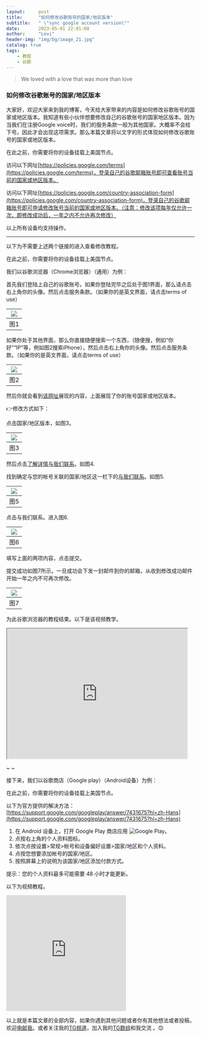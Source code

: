 ```yaml
---
layout:     post
title:      "如何修改谷歌账号的国家/地区版本" 
subtitle:   " \"sync google account version\""
date:       2023-05-01 22:01:00
author:     "Levi"
header-img: "img/bg/image_21.jpg"
catalog: true
tags:
    - 教程 
    - 谷歌
---
```


> We loved with a love that was more than love


### 如何修改谷歌账号的国家/地区版本

大家好，欢迎大家来到我的博客，今天给大家带来的内容是如何修改谷歌账号的国家或地区版本。我知道有些小伙伴想要修改自己的谷歌账号的国家地区版本。因为当我们在注册Google voice时，我们的服务条款一般为其他国家。大概率不会给下号。因此才会出现这项需求。那么本篇文章将以文字的形式体现如何修改谷歌账号的国家或地区版本。

在此之前，你需要将你的设备挂载上美国节点。

访问以下网址[https://policies.google.com/terms](https://policies.google.com/terms)，登录自己的谷歌邮箱账号即可查看账号当前的国家或地区版本。

访问以下网址[https://policies.google.com/country-association-form](https://policies.google.com/country-association-form)，登录自己的谷歌邮箱账号即可申请修改账号当前的国家或地区版本。（注意：修改该项每年仅允许一次，即修改成功后，一年之内不允许再次修改）

以上所有设备均支持操作。

---


以下为不需要上述两个链接的进入查看修改教程。

在此之前，你需要将你的设备挂载上美国节点。

我们以谷歌浏览器（Chrome浏览器）（通用）为例：

首先我们登陆上自己的谷歌账号。如果你登陆完毕之后处于图1界面，那么请点击右上角你的头像。然后点击服务条款。（如果你的是英文界面，请点击terms of use）

| [![](https://blogger.googleusercontent.com/img/b/R29vZ2xl/AVvXsEirwicEVc_GVQSaToydeUhvngCDEazRtyMrQ3e-VRz2wQRZvIrFytYotq2jqsPC8ycnppzvYC78v5LNldOfDinxjjKZwsUR_I3rdy4l8W3BQVG5efLt4IxBkp3fSxUv7rQoK1VRYGQHdfEPaqtD25MibVROqRFuw3SYW01ovYC9sUB9prtKtmywUQY2SQ/w640-h304/%E6%88%AA%E5%B1%8F2023-05-01%20%E4%B8%8B%E5%8D%888.28.28.png)](https://blogger.googleusercontent.com/img/b/R29vZ2xl/AVvXsEirwicEVc_GVQSaToydeUhvngCDEazRtyMrQ3e-VRz2wQRZvIrFytYotq2jqsPC8ycnppzvYC78v5LNldOfDinxjjKZwsUR_I3rdy4l8W3BQVG5efLt4IxBkp3fSxUv7rQoK1VRYGQHdfEPaqtD25MibVROqRFuw3SYW01ovYC9sUB9prtKtmywUQY2SQ/s1231/%E6%88%AA%E5%B1%8F2023-05-01%20%E4%B8%8B%E5%8D%888.28.28.png) |
| - |
| 图1 |

如果你处于其他界面，那么你直接随便搜索一个东西，（随便搜，例如“你好”“IP”等，例如图2搜索iPhone），然后点击右上角你的头像。然后点击服务条款。（如果你的是英文界面，请点击terms of use）

| [![](https://blogger.googleusercontent.com/img/b/R29vZ2xl/AVvXsEj6MLKSDtzGSYbJTGZLN5jkTNXo_fpyvnh4iJjwCqiTNqwQcCytgGAL6RbIso_Lo1MfyWkEIC3gzmkoFLyBFCxdHHuSOQgk5nXMxc-RiqS1u-Cd9HsmCb6oGATOyDafyyd4OF1M2OCBF8TzxSdpFU1ppj4xQoHPAwoeL-S9LEUk4_YoCfzLtNy2JVqlWQ/w640-h254/%E6%88%AA%E5%B1%8F2023-05-01%20%E4%B8%8B%E5%8D%888.42.23.png)](https://blogger.googleusercontent.com/img/b/R29vZ2xl/AVvXsEj6MLKSDtzGSYbJTGZLN5jkTNXo_fpyvnh4iJjwCqiTNqwQcCytgGAL6RbIso_Lo1MfyWkEIC3gzmkoFLyBFCxdHHuSOQgk5nXMxc-RiqS1u-Cd9HsmCb6oGATOyDafyyd4OF1M2OCBF8TzxSdpFU1ppj4xQoHPAwoeL-S9LEUk4_YoCfzLtNy2JVqlWQ/s1236/%E6%88%AA%E5%B1%8F2023-05-01%20%E4%B8%8B%E5%8D%888.42.23.png) |
| - |
| 图2 |

然后你就会看到[该网址](https://policies.google.com/terms)展现的内容，上面展现了你的账号国家或地区版本。

👉修改方式如下：

点击国家/地区版本，如图3。

| [![](https://blogger.googleusercontent.com/img/b/R29vZ2xl/AVvXsEjO6nVBp0n-ToRew1clJ84dJKFMNyen1YxVNaiDCOjPsumw5Y0CKumgn_M8LVklWkbpfFwxvX9IbBCMly4rd55LTXmR8PPGvDZceZiJrFF1Dp6744VmiMrFcTfXtmQ3MLDzGayFTj6e21RSR-DOtp_XDuE7jsLzjt-pgQfohWGXx_Heb4Y4Sjt9sTxWog/w640-h258/%E6%88%AA%E5%B1%8F2023-05-01%20%E4%B8%8B%E5%8D%888.49.11.png)](https://blogger.googleusercontent.com/img/b/R29vZ2xl/AVvXsEjO6nVBp0n-ToRew1clJ84dJKFMNyen1YxVNaiDCOjPsumw5Y0CKumgn_M8LVklWkbpfFwxvX9IbBCMly4rd55LTXmR8PPGvDZceZiJrFF1Dp6744VmiMrFcTfXtmQ3MLDzGayFTj6e21RSR-DOtp_XDuE7jsLzjt-pgQfohWGXx_Heb4Y4Sjt9sTxWog/s1277/%E6%88%AA%E5%B1%8F2023-05-01%20%E4%B8%8B%E5%8D%888.49.11.png) |
| - |
| 图3 |

然后点击[了解详情与我们联系](https://policies.google.com/faq?hl=zh_CN#associated-country)。如图4.



找到确定与您的帐号关联的国家/地区这一栏下的[与我们联系](https://policies.google.com/country-association-form)。如图5.

| [![](https://blogger.googleusercontent.com/img/b/R29vZ2xl/AVvXsEjXoeRXLVphl5tKRZVev16YICoxIVOCWmm9tl3Hk3pR_MN9n--e7Ch-obxvfgSs6t9eOD7kH2w--VavoKchc-zNuhs2cN4ZO8Ne8x4OZznp3P-IuDXf3yYExdsqUGt5A9hkliZgr-oQfHf75ekNOc9IrKxoCP5iY5zVNGKR9q8IKyvaSForueeBPKJYCw/w640-h280/%E6%88%AA%E5%B1%8F2023-05-01%20%E4%B8%8B%E5%8D%888.53.33.png)](https://blogger.googleusercontent.com/img/b/R29vZ2xl/AVvXsEjXoeRXLVphl5tKRZVev16YICoxIVOCWmm9tl3Hk3pR_MN9n--e7Ch-obxvfgSs6t9eOD7kH2w--VavoKchc-zNuhs2cN4ZO8Ne8x4OZznp3P-IuDXf3yYExdsqUGt5A9hkliZgr-oQfHf75ekNOc9IrKxoCP5iY5zVNGKR9q8IKyvaSForueeBPKJYCw/s1259/%E6%88%AA%E5%B1%8F2023-05-01%20%E4%B8%8B%E5%8D%888.53.33.png) |
| - |
| 图5 |

点击与我们联系。进入图6.

| [![](https://blogger.googleusercontent.com/img/b/R29vZ2xl/AVvXsEjiigfqD92XxmyEQSgkRERmpVeGirE9yCb60isinydRTbuP54TGhCvET5_WdoHUun4luYqIsfeAmBwqHxS46tEbHdF5Ya4i2vr3boMoq7P8e9fvyDmneLY452cUfwhVG-b9IeeoJe_LqqRjjtxD0GAa6T1svFnVlUoglQo2TfxzI6F-kw6evHzUc8N3TA/w640-h290/%E6%88%AA%E5%B1%8F2023-05-01%20%E4%B8%8B%E5%8D%888.53.49.png)](https://blogger.googleusercontent.com/img/b/R29vZ2xl/AVvXsEjiigfqD92XxmyEQSgkRERmpVeGirE9yCb60isinydRTbuP54TGhCvET5_WdoHUun4luYqIsfeAmBwqHxS46tEbHdF5Ya4i2vr3boMoq7P8e9fvyDmneLY452cUfwhVG-b9IeeoJe_LqqRjjtxD0GAa6T1svFnVlUoglQo2TfxzI6F-kw6evHzUc8N3TA/s1262/%E6%88%AA%E5%B1%8F2023-05-01%20%E4%B8%8B%E5%8D%888.53.49.png) |
| - |
| 图6 |

填写上面的两项内容，点击提交。

提交成功如图7所示。一旦成功会下发一封邮件到你的邮箱，从收到修改成功邮件开始一年之内不可再次修改。

| [![](https://blogger.googleusercontent.com/img/b/R29vZ2xl/AVvXsEhuyq4MIE9akme-nL5-ytnvKE2_wTEPrLc9-ZttvZBoM9qjdLPeGSxXu66fAuOzpet3rFiEh52NSn5Q2wkNOjXDT5_nWvSQUchZFAZ7iiJBPgajtWNpoF7c3wZZgbzYTNFOPIqQh4LXPK3UIjrRpIT6ZEbAA8kUubRvBNcg7bkH3I-khTZPMMXlZlibvw/w640-h266/%E6%88%AA%E5%B1%8F2023-05-01%20%E4%B8%8B%E5%8D%888.54.16.png)](https://blogger.googleusercontent.com/img/b/R29vZ2xl/AVvXsEhuyq4MIE9akme-nL5-ytnvKE2_wTEPrLc9-ZttvZBoM9qjdLPeGSxXu66fAuOzpet3rFiEh52NSn5Q2wkNOjXDT5_nWvSQUchZFAZ7iiJBPgajtWNpoF7c3wZZgbzYTNFOPIqQh4LXPK3UIjrRpIT6ZEbAA8kUubRvBNcg7bkH3I-khTZPMMXlZlibvw/s1280/%E6%88%AA%E5%B1%8F2023-05-01%20%E4%B8%8B%E5%8D%888.54.16.png) |
| - |
| 图7 |

为此谷歌浏览器的教程结束。以下是该视频教学。

<iframe allowfullscreen="" class="BLOG_video_class" height="348" src="https://www.youtube.com/embed/YE2bMhJXEiA" width="482" youtube-src-id="YE2bMhJXEiA"></iframe>

~                                                                                                                            ~

接下来，我们以谷歌商店（Google play）（Android设备）为例：

在此之前，你需要将你的设备挂载上美国节点。

以下为官方提供的解决方法：[https://support.google.com/googleplay/answer/7431675?hl=zh-Hans](https://support.google.com/googleplay/answer/7431675?hl=zh-Hans)

1. 在 Android 设备上，打开 Google Play 商店应用 ![Google Play](https://storage.googleapis.com/support-kms-prod/U7zGfbmKoURQllmujBXpPcU7pT5geMaxjtfR)。
2. 点按右上角的个人资料图标。
3. 依次点按设置>常规>帐号和设备偏好设置>国家/地区和个人资料。
4. 点按您想要添加帐号的国家/地区。
5. 按照屏幕上的说明为该国家/地区添加付款方式。

提示：您的个人资料最多可能需要 48 小时才能更新。

以下为视频教程。

<iframe allowfullscreen="allowfullscreen" class="b-hbp-video b-uploaded" frameborder="0" height="310" id="BLOGGER-video-782da2c440e8389f-1739" mozallowfullscreen="mozallowfullscreen" src="https://www.blogger.com/video.g?token=AD6v5dwn961Gq-DnnB7XNcBfeu8EwHw7qVhjHcXJd-_hxpkDZD4sKu4lCtbU_Zbz0x7dgHaAlP_nB1qBag4_DMB94RGqVXS90J6BA-97LGKhsOdrtarIxEP0BtydNJQU8yyu_qfo95o" webkitallowfullscreen="webkitallowfullscreen" width="320"></iframe>

以上就是本篇文章的全部内容，如果你遇到其他问题或者你有其他想法或者投稿，欢迎[电邮我](mailto:contact@levifree.tech)。或者关注我的[TG频道](https://t.me/pjfxxsfl)，加入我的[TG群组](https://t.me/plbyjl)和我交流 。😊

